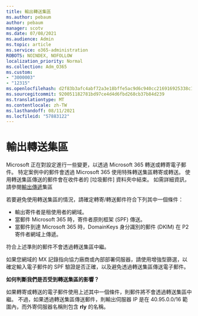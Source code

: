 ```yaml
---
title: 輸出轉送集區
ms.author: pebaum
author: pebaum
manager: scotv
ms.date: 07/08/2021
ms.audience: Admin
ms.topic: article
ms.service: o365-administration
ROBOTS: NOINDEX, NOFOLLOW
localization_priority: Normal
ms.collection: Adm_O365
ms.custom:
- "3000003"
- "12315"
ms.openlocfilehash: d2f83b3afc4abf72a3e18bffe5ac9d6c940cc216916925338c18f0fb8a39948a
ms.sourcegitcommit: 920051182781bd97ce4d4d6fbd268cb37b84d239
ms.translationtype: MT
ms.contentlocale: zh-TW
ms.lasthandoff: 08/11/2021
ms.locfileid: "57883122"
---
```

# <a name="outbound-relay-pool"></a>輸出轉送集區

Microsoft 正在對設定進行一些變更，以透過 Microsoft 365 轉送或轉寄電子郵件。 特定案例中的郵件會透過 Microsoft 365 使用特殊轉送集區轉寄或轉送。 使用轉送集區傳送的郵件會在收件者的 [垃圾郵件] 資料夾中結束。 如需詳細資訊，請參閱[輸出傳遞](https://docs.microsoft.com/microsoft-365/security/office-365-security/high-risk-delivery-pool-for-outbound-messages#relay-pool)集區

若要避免使用轉送集區的情況，請確定轉寄/轉送郵件符合下列其中一個條件：

- 輸出寄件者是租使用者的網域。
- 當郵件 Microsoft 365 時，寄件者原則框架 (SPF) 傳送。
- 當郵件到達 Microsoft 365 時，DomainKeys 身分識別的郵件 (DKIM) 在 P2 寄件者網域上傳遞。
 
符合上述準則的郵件不會透過轉送集區中繼。

如果您網域的 MX 記錄指向協力廠商或內部部署伺服器，請使用增強型篩選，以確定輸入電子郵件的 SPF 驗證是否正確，以及避免透過轉送集區傳送電子郵件。

**如何判斷我們是否受到轉送集區的影響？**

如果轉寄或轉送的電子郵件使用上述其中一個條件，則郵件將不會透過轉送集區中繼。 不過，如果透過轉送集區傳送郵件，則輸出伺服器 IP 是在 40.95.0.0/16 範圍內，而外寄伺服器名稱則包含 **rly** 的名稱。

